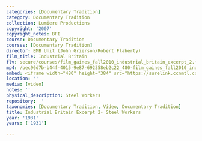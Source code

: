 ```yaml
---
categories: [Documentary Tradition]
category: Documentary Tradition
collection: Lumiere Productions
copyright: '2007'
copyright_notes: BFI
course: Documentary Tradition
courses: [Documentary Tradition]
director: EMB Unit (John Grierson/Robert Flaherty)
film_title: Industrial Britain
flv: secure/courses/film_gaines_fall2010_industrial_britain_excerpt_2.flv
mp4: /bec96d7b-b44f-4015-9e87-692358eb2c22_480-film_gaines_fall2010_industrial_britain_excerpt_2.mp4
embed: <iframe width="480" height="384" src="https://surelink.ccnmtl.columbia.edu/video/?player=mp4_secure_stream&file=/bec96d7b-b44f-4015-9e87-692358eb2c22_480-film_gaines_fall2010_industrial_britain_excerpt_2.mp4&width=480&height=360&poster=https://d369ay3g98xik5.cloudfront.net/thumbs/2016/11/17/bec96d7b-b44f-4015-9e87-692358eb2c22-00001.jpg&authtype=wind"></iframe>
location: ''
media: [video]
notes: ''
physical_description: Steel Workers
repository: ''
taxonomies: [Documentary Tradition, Video, Documentary Tradition]
title: Industrial Britain Excerpt 2- Steel Workers
year: '1931'
years: ['1931']

---
```

